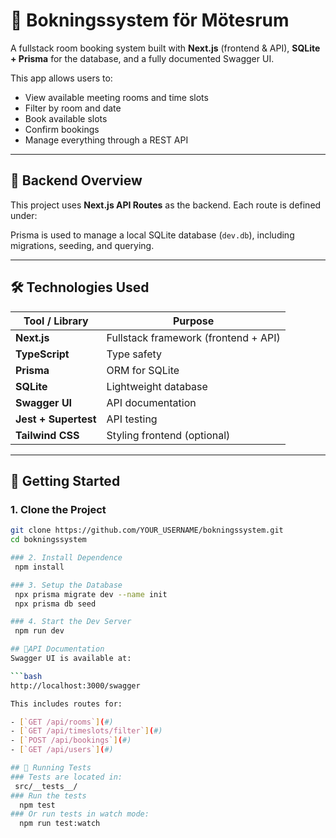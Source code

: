 # 📆 Bokningssystem för Mötesrum

A fullstack room booking system built with **Next.js** (frontend & API), **SQLite + Prisma** for the database, and a fully documented Swagger UI.

This app allows users to:
- View available meeting rooms and time slots
- Filter by room and date
- Book available slots
- Confirm bookings
- Manage everything through a REST API

---

## 🔧 Backend Overview

This project uses **Next.js API Routes** as the backend. Each route is defined under:


Prisma is used to manage a local SQLite database (`dev.db`), including migrations, seeding, and querying.

---

## 🛠 Technologies Used

| Tool / Library         | Purpose                          |
|------------------------|----------------------------------|
| **Next.js**            | Fullstack framework (frontend + API) |
| **TypeScript**         | Type safety                      |
| **Prisma**             | ORM for SQLite                   |
| **SQLite**             | Lightweight database             |
| **Swagger UI**         | API documentation                |
| **Jest + Supertest**   | API testing                      |
| **Tailwind CSS**       | Styling frontend (optional)      |

---

## 🚀 Getting Started

### 1. Clone the Project

```bash
git clone https://github.com/YOUR_USERNAME/bokningssystem.git
cd bokningssystem

### 2. Install Dependence
 npm install

### 3. Setup the Database
 npx prisma migrate dev --name init
 npx prisma db seed

### 4. Start the Dev Server
 npm run dev

## 📘API Documentation
Swagger UI is available at:

```bash
http://localhost:3000/swagger

This includes routes for:

- [`GET /api/rooms`](#)
- [`GET /api/timeslots/filter`](#)
- [`POST /api/bookings`](#)
- [`GET /api/users`](#)

## 🧪 Running Tests
### Tests are located in:
 src/__tests__/
### Run the tests
  npm test
### Or run tests in watch mode:
  npm run test:watch  